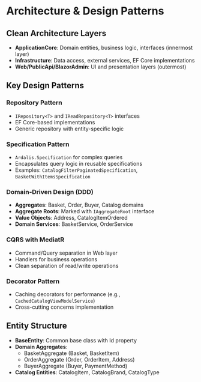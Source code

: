 # Architecture & Design Patterns

## Clean Architecture Layers
- **ApplicationCore**: Domain entities, business logic, interfaces (innermost layer)
- **Infrastructure**: Data access, external services, EF Core implementations
- **Web/PublicApi/BlazorAdmin**: UI and presentation layers (outermost)

## Key Design Patterns

### Repository Pattern
- `IRepository<T>` and `IReadRepository<T>` interfaces
- EF Core-based implementations
- Generic repository with entity-specific logic

### Specification Pattern
- `Ardalis.Specification` for complex queries
- Encapsulates query logic in reusable specifications
- Examples: `CatalogFilterPaginatedSpecification`, `BasketWithItemsSpecification`

### Domain-Driven Design (DDD)
- **Aggregates**: Basket, Order, Buyer, Catalog domains
- **Aggregate Roots**: Marked with `IAggregateRoot` interface
- **Value Objects**: Address, CatalogItemOrdered
- **Domain Services**: BasketService, OrderService

### CQRS with MediatR
- Command/Query separation in Web layer
- Handlers for business operations
- Clean separation of read/write operations

### Decorator Pattern
- Caching decorators for performance (e.g., `CachedCatalogViewModelService`)
- Cross-cutting concerns implementation

## Entity Structure
- **BaseEntity**: Common base class with Id property
- **Domain Aggregates**: 
  - BasketAggregate (Basket, BasketItem)
  - OrderAggregate (Order, OrderItem, Address)
  - BuyerAggregate (Buyer, PaymentMethod)
- **Catalog Entities**: CatalogItem, CatalogBrand, CatalogType